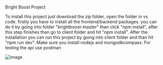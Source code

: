 Bright Boost Project

To install this project just download the zip folder, open the folder in vs code. firstly you have to install all the frontend/backend packages. you can do it by going into folder "brightboost-master" than click "npm install", after this step finishes than go to client folder and hit "npm install". After the installation you can run this project by going into client folder and than hit "npm run dev". Make sure you install nodejs and mongodbcompass. For testing the api use postman

![image](https://github.com/zubair-kamboh/bright-boost/assets/70833594/7e12ff7c-0cf9-4790-afeb-9d9bf0436cd0)
